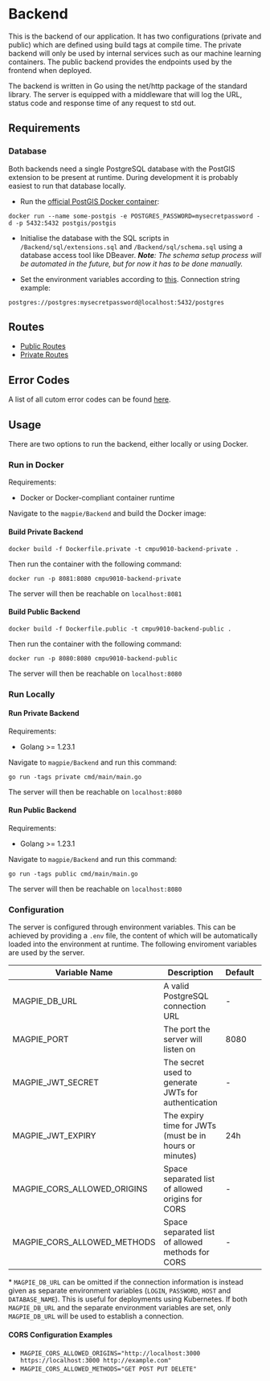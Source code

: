 # Backend

This is the backend of our application. It has two configurations (private and public) which are defined using build tags at compile time. The private backend will only be used by internal services such as our machine learning containers. The public backend provides the endpoints used by the frontend when deployed.

The backend is written in Go using the net/http package of the standard library. The server is equipped with a middleware that will log the URL, status code and response time of any request to std out.

## Requirements

### Database

Both backends need a single PostgreSQL database with the PostGIS extension to be present at runtime. During development it is probably easiest to run that database locally.

- Run the [official PostGIS Docker container](https://hub.docker.com/r/postgis/postgis):

```
docker run --name some-postgis -e POSTGRES_PASSWORD=mysecretpassword -d -p 5432:5432 postgis/postgis
```

- Initialise the database with the SQL scripts in `/Backend/sql/extensions.sql` and `/Backend/sql/schema.sql` using a database access tool like DBeaver.
  _**Note**: The schema setup process will be automated in the future, but for now it has to be done manually._

- Set the environment variables according to [this](#configuration).
  Connection string example:

```
postgres://postgres:mysecretpassword@localhost:5432/postgres
```

## Routes

- [Public Routes](./routes-public.md)
- [Private Routes](./routes-private.md)

## Error Codes
A list of all cutom error codes can be found [here](./readme_errors.md).

## Usage

There are two options to run the backend, either locally or using Docker.

### Run in Docker

Requirements:

- Docker or Docker-compliant container runtime

Navigate to the `magpie/Backend` and build the Docker image:

#### Build Private Backend

```
docker build -f Dockerfile.private -t cmpu9010-backend-private .
```

Then run the container with the following command:

```
docker run -p 8081:8080 cmpu9010-backend-private
```

The server will then be reachable on `localhost:8081`

#### Build Public Backend

```
docker build -f Dockerfile.public -t cmpu9010-backend-public .
```

Then run the container with the following command:

```
docker run -p 8080:8080 cmpu9010-backend-public
```

The server will then be reachable on `localhost:8080`

### Run Locally

#### Run Private Backend

Requirements:

- Golang >= 1.23.1

Navigate to `magpie/Backend` and run this command:

```
go run -tags private cmd/main/main.go
```

The server will then be reachable on `localhost:8080`

#### Run Public Backend

Requirements:

- Golang >= 1.23.1

Navigate to `magpie/Backend` and run this command:

```
go run -tags public cmd/main/main.go
```

The server will then be reachable on `localhost:8080`

### Configuration

The server is configured through environment variables. This can be achieved by providing a `.env` file, the content of which will be automatically loaded into the environment at runtime. The following enviroment variables are used by the server.

| Variable Name               | Description                                            | Default | Optional |
| --------------------------- | ------------------------------------------------------ | ------- | -------- |
| MAGPIE_DB_URL               | A valid PostgreSQL connection URL                      | -       | No\*     |
| MAGPIE_PORT                 | The port the server will listen on                     | 8080    | Yes      |
| MAGPIE_JWT_SECRET           | The secret used to generate JWTs for authentication    | -       | No       |
| MAGPIE_JWT_EXPIRY           | The expiry time for JWTs (must be in hours or minutes) | 24h     | Yes      |
| MAGPIE_CORS_ALLOWED_ORIGINS | Space separated list of allowed origins for CORS       | -       | Yes      |
| MAGPIE_CORS_ALLOWED_METHODS | Space separated list of allowed methods for CORS       | -       | Yes      |

\* `MAGPIE_DB_URL` can be omitted if the connection information is instead given as separate environment variables (`LOGIN`, `PASSWORD`, `HOST` and `DATABASE_NAME`). This is useful for deployments using Kubernetes. If both `MAGPIE_DB_URL` and the separate environment variables are set, only `MAGPIE_DB_URL` will be used to establish a connection.

#### CORS Configuration Examples

- `MAGPIE_CORS_ALLOWED_ORIGINS="http://localhost:3000 https://localhost:3000 http://example.com"`
- `MAGPIE_CORS_ALLOWED_METHODS="GET POST PUT DELETE"`
